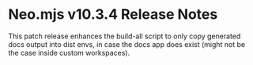 # Neo.mjs v10.3.4 Release Notes

This patch release enhances the build-all script to only copy generated docs output into dist envs, in case the
docs app does exist (might not be the case inside custom workspaces).
